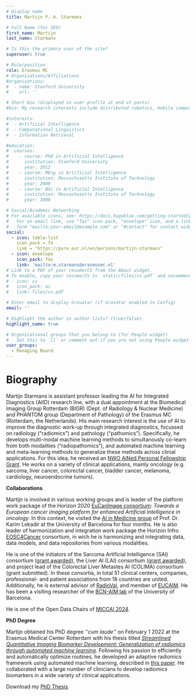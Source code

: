 ```yaml
---
# Display name
title: Martijn P. A. Starmans

# Full Name (for SEO)
first_name: Martijn
last_name: Starmans

# Is this the primary user of the site?
superuser: true

# Role/position
role: Erasmus MC
# Organizations/Affiliations
#organizations:
#  - name: Stanford University
#    url: ''

# Short bio (displayed in user profile at end of posts)
#bio: My research interests include distributed robotics, mobile computing and programmable matter.

#interests:
#  - Artificial Intelligence
#  - Computational Linguistics
#  - Information Retrieval

#education:
#  courses:
#    - course: PhD in Artificial Intelligence
#      institution: Stanford University
#      year: 2012
#    - course: MEng in Artificial Intelligence
#      institution: Massachusetts Institute of Technology
#      year: 2009
#    - course: BSc in Artificial Intelligence
#      institution: Massachusetts Institute of Technology
#      year: 2008

# Social/Academic Networking
# For available icons, see: https://docs.hugoblox.com/getting-started/page-builder/#icons
#   For an email link, use "fas" icon pack, "envelope" icon, and a link in the
#   form "mailto:your-email@example.com" or "#contact" for contact widget.
social:
  - icon: table-list
    icon_pack = fa
    link = "https://pure.eur.nl/en/persons/martijn-starmans"
  - icon: envelope
    icon_pack: fas
    link: 'mailto:m.starmans@erasmusmc.nl'
# Link to a PDF of your resume/CV from the About widget.
# To enable, copy your resume/CV to `static/files/cv.pdf` and uncomment the lines below.
# - icon: cv
#   icon_pack: ai
#   link: files/cv.pdf

# Enter email to display Gravatar (if Gravatar enabled in Config)
email: ''

# Highlight the author in author lists? (true/false)
highlight_name: true

# Organizational groups that you belong to (for People widget)
#   Set this to `[]` or comment out if you are not using People widget.
user_groups:
  - Managing Board
---
```

# Biography
Martijn Starmans is assistant professor leading the AI for Integrated Diagnostics (AIID) research line, with a dual appointment at the Biomedical Imaging Group Rotterdam (BIGR) (Dept. of Radiology & Nuclear Medicine) and PHANTOM group (Department of Pathology) of the Erasmus MC (Rotterdam, the Netherlands). His main research interest is the use of AI to improve the diagnostic work-up through integrated diagnostics, focussed on radiology (“radiomics”) and pathology (“pathomics”). Specifically, he develops multi-modal machine learning methods to simultanously co-learn from both modalities (“radiopathomics”), and automated machine learning and meta-learning methods to generalize these methods across clinial applications. For this idea, he received an [NWO AiNed Personal Fellowship Grant](https://www.nwo.nl/en/news/ained-fellowship-grant-for-dr-ir-martijn-p-a-starmans). He works on a variety of clinical applications, mainly oncology (e.g. sarcoma, liver cancer, colorectal cancer, bladder cancer, melanoma, cardiology, neuroendocrine tumors).

**Collaborations**

Martijn is involved in various working groups and is leader of the platform work package of the Horizon 2020 [EuCanImage consortium](https://eucanimage.eu/): *Towards a European cancer imaging platform for enhanced Artificial Intelligence in oncology*. In this context, he visited the [AI in Medicine group](https://www.bcn-aim.org/) of Prof. Dr. Karim Lekadir at the University of Barcelona for four months. He is also leader of harmonization and integration work package the Horizon Infro [EOSC4Cancer](https://EOSC4Cancer.eu/) consortium, in wich he is harmonizing and integrating data, data models, and data repositories from various modalities.

He is one of the initiators of the Sarcoma Artificial Intelligence (SAI) consortium ([grant awarded](https://www.hanarthfonds.nl/en/stefan-klein)), the Liver AI (LAI) consortium ([grant awarded](https://www.nwo.nl/en/news/seven-application-oriented-projects-can-start-through-open-technology-programme)), and project lead of the Colorectal Liver Metastes AI (COLIMA) consortium (grant submitted). In these consortia, in total 51 clinical centers, companies, professional- and patient associations from 18 countries are united. Additionally, he is external advisor of [RadioVal](https://radioval.eu/), and member of [EUCAIM](https://EUCAIM.eu/). He has been a visiting researcher of the [BCN-AIM lab](https://www.bcn-aim.org/) of the University of Barcelona.

He is one of the Open Data Chairs of [MICCAI 2024](https://conferences.miccai.org/2024/en/).

**PhD Degree**

Martijn obtained his PhD degree *''cum laude''* on February 1 2022 at the Erasmus Medical Center Rotterdam with his thesis titled *[Streamlined Quantitative Imaging Biomarker Development: Generalization of radiomics through automated machine learning](https://repub.eur.nl/pub/137089/thesis-MPA-Starmans-embargo-version-61c5831509bd6.pdf)*. Following his passion to efficiently and automatically optimize routines, he developed an adaptive radiomics framework using automated machine learning, described in [this paper](https://arxiv.org/pdf/2108.08618.pdf). He collaborated with a large number of clinicians to develop radiomics biomarkers in a wide variety of clinical applications.

Download my [PhD Thesis](https://repub.eur.nl/pub/137089).
